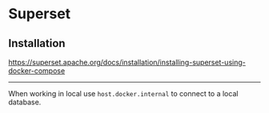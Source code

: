 # Superset

## Installation

https://superset.apache.org/docs/installation/installing-superset-using-docker-compose

---

When working in local use `host.docker.internal` to connect to a local database.
